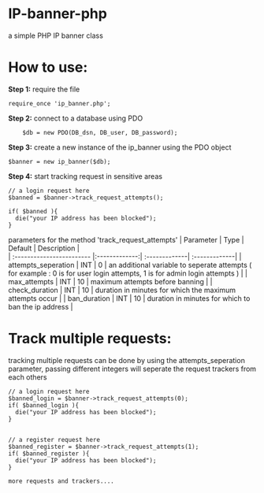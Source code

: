 # IP-banner-php
a simple PHP IP banner class




# How to use:
**Step 1:** require the file
```
require_once 'ip_banner.php';
```
**Step 2:** connect to a database using PDO
```
    $db = new PDO(DB_dsn, DB_user, DB_password);
```
**Step 3:** create a new instance of the ip_banner using the PDO object
```
$banner = new ip_banner($db);
```
**Step 4:** start tracking request in sensitive areas
```
// a login request here
$banned = $banner->track_request_attempts();

if( $banned ){
  die("your IP address has been blocked");
}

```
parameters for the method 'track_request_attempts'
| Parameter                 | Type          | Default       | Description   |	
| :------------------------ |:-------------:| :-------------| :-------------|
| attempts_seperation	       |	INT         |    0          |  an additional variable to seperate attempts ( for example : 0 is for user login attempts, 1 is for admin login attempts )             |
| max_attempts	       |	INT         |    10          |      maximum attempts before banning        |
| check_duration	       |	INT         |    10          |      duration in minutes for which the maximum attempts occur     |
| ban_duration	       |	INT         |    10          |      duration in minutes for which to ban the ip address     |





# Track multiple requests:
tracking multiple requests can be done by using the attempts_seperation parameter, passing different integers will seperate the request trackers from each others
```
// a login request here
$banned_login = $banner->track_request_attempts(0);
if( $banned_login ){
  die("your IP address has been blocked");
}


// a register request here
$banned_register = $banner->track_request_attempts(1);
if( $banned_register ){
  die("your IP address has been blocked");
}

more requests and trackers....
```

